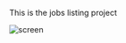 This is the jobs listing project

![screen](https://github.com/Gossamer26/React-Jobs-Project/assets/145728930/74843bf8-dbb1-4522-97b5-4a1b9a5b72da)
